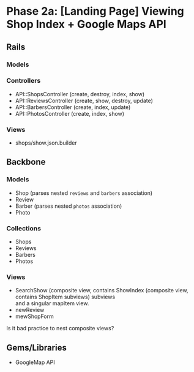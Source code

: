 # Phase 2a: [Landing Page] Viewing Shop Index + Google Maps API

## Rails
### Models

### Controllers
* API::ShopsController (create, destroy, index, show)
* API::ReviewsController (create, show, destroy, update)
* API::BarbersController (create, index, update)
* API::PhotosController (create, index, show)

### Views
* shops/show.json.builder

## Backbone
### Models
* Shop (parses nested `reviews` and `barbers` association)
* Review
* Barber (parses nested `photos` association)
* Photo

### Collections
* Shops
* Reviews
* Barbers
* Photos

### Views
* SearchShow (composite view, contains ShowIndex (composite view, contains ShopItem subviews) subviews<br> and a singular mapItem view. 
* newReview
* mewShopForm

Is it bad practice to nest composite views?


## Gems/Libraries
* GoogleMap API
